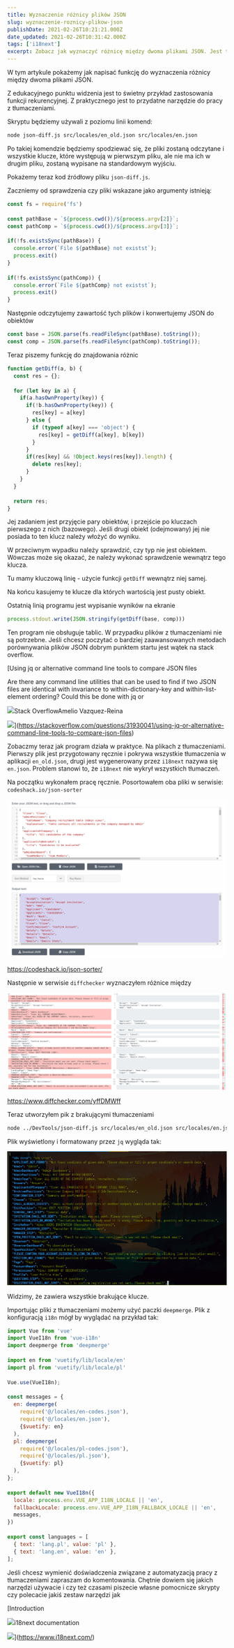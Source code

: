 ```yaml
---
title: Wyznaczenie różnicy plików JSON
slug: wyznaczenie-roznicy-plikow-json
publishDate: 2021-02-26T10:21:21.000Z
date_updated: 2021-02-26T10:31:42.000Z
tags: ['i18next']
excerpt: Zobacz jak wyznaczyć różnicę między dwoma plikami JSON. Jest to świetny przykład zastosowania funkcji rekurencyjnej.
---
```


W tym artykule pokażemy jak napisać funkcję do wyznaczenia różnicy między dwoma plikami JSON.

Z edukacyjnego punktu widzenia jest to świetny przykład zastosowania funkcji rekurencyjnej. Z praktycznego jest to przydatne narzędzie do pracy z tłumaczeniami.

Skryptu będziemy używali z poziomu linii komend:

```bash
node json-diff.js src/locales/en_old.json src/locales/en.json
```

Po takiej komendzie będziemy spodziewać się, że pliki zostaną odczytane i wszystkie klucze, które występują w pierwszym pliku, ale nie ma ich w drugim pliku, zostaną wypisane na standardowym wyjściu.

Pokażemy teraz kod źródłowy pliku `json-diff.js`.

Zaczniemy od sprawdzenia czy pliki wskazane jako argumenty istnieją:

```js
const fs = require('fs')

const pathBase = `${process.cwd()}/${process.argv[2]}`;
const pathComp = `${process.cwd()}/${process.argv[3]}`;

if(!fs.existsSync(pathBase)) {
  console.error(`File ${pathBase} not existst`);
  process.exit()
}

if(!fs.existsSync(pathComp)) {
  console.error(`File ${pathComp} not existst`);
  process.exit()
}
```

Następnie odczytujemy zawartość tych plików i konwertujemy JSON do obiektów

```js
const base = JSON.parse(fs.readFileSync(pathBase).toString());
const comp = JSON.parse(fs.readFileSync(pathComp).toString());
```

Teraz piszemy funkcję do znajdowania różnic

```js
function getDiff(a, b) {
  const res = {};

  for (let key in a) {
    if(a.hasOwnProperty(key)) {
      if(!b.hasOwnProperty(key)) {
        res[key] = a[key]
      } else {
        if (typeof a[key] === 'object') {
          res[key] = getDiff(a[key], b[key])
        }
      }
      if(res[key] && !Object.keys(res[key]).length) {
        delete res[key];
      }
    }
  }

  return res;
}
```

Jej zadaniem jest przyjęcie pary obiektów, i przejście po kluczach pierwszego z nich (bazowego). Jeśli drugi obiekt (odejmowany) jej nie posiada to ten klucz należy włożyć do wyniku.

W przeciwnym wypadku należy sprawdzić, czy typ nie jest obiektem. Wówczas może się okazać, że należy wykonać sprawdzenie wewnątrz tego klucza.

Tu mamy kluczową linię - użycie funkcji `getDiff` wewnątrz niej samej.

Na końcu kasujemy te klucze dla których wartością jest pusty obiekt.

Ostatnią linią programu jest wypisanie wyników na ekranie

```js
process.stdout.write(JSON.stringify(getDiff(base, comp)))
```

Ten program nie obsługuje tablic. W przypadku plików z tłumaczeniami nie są potrzebne. Jeśli chcesz poczytać o bardziej zaawansowanych metodach porównywania plików JSON dobrym punktem startu jest wątek na stack overflow.

[Using jq or alternative command line tools to compare JSON files

Are there any command line utilities that can be used to find if two JSON files are identical with invariance to within-dictionary-key and within-list-element ordering? Could this be done with jq or

![](https://cdn.sstatic.net/Sites/stackoverflow/Img/apple-touch-icon.png?v&#x3D;c78bd457575a)Stack OverflowAmelio Vazquez-Reina

![](https://cdn.sstatic.net/Sites/stackoverflow/Img/apple-touch-icon@2.png?v&#x3D;73d79a89bded)](https://stackoverflow.com/questions/31930041/using-jq-or-alternative-command-line-tools-to-compare-json-files)

Zobaczmy teraz jak program działa w praktyce. Na plikach z tłumaczeniami. Pierwszy plik jest przygotowany ręcznie i pokrywa wszystkie tłumaczenia w aplikacji `en_old.json`, drugi jest wygenerowany przez `i18next` nazywa się `en.json`. Problem stanowi to, że `i18next` nie wykrył wszystkich tłumaczeń.

Na początku wykonałem pracę ręcznie. Posortowałem oba pliki w serwisie: `codeshack.io/json-sorter`

![](./Screenshot-from-2021-02-26-11-10-41.png)

https://codeshack.io/json-sorter/

Następnie w serwisie `diffchecker` wyznaczyłem różnice między

![](./Screenshot-from-2021-02-26-11-06-53.png)

https://www.diffchecker.com/yffDMWff

Teraz utworzyłem pik z brakującymi tłumaczeniami

```bash
node ../DevTools/json-diff.js src/locales/en_old.json src/locales/en.json > src/locales/en-codes.json
```

Plik wyświetlony i formatowany przez `jq` wygląda tak:

![](./Screenshot-from-2021-02-26-11-07-12.png)

Widzimy, że zawiera wszystkie brakujące klucze.

Importując pliki z tłumaczeniami możemy użyć paczki `deepmerge`. Plik z konfiguracją `i18n` mógł by wyglądać na przykład tak:

```js
import Vue from 'vue'
import VueI18n from 'vue-i18n'
import deepmerge from 'deepmerge'

import en from 'vuetify/lib/locale/en'
import pl from 'vuetify/lib/locale/pl'

Vue.use(VueI18n);

const messages = {
  en: deepmerge(
    require('@/locales/en-codes.json'),
    require('@/locales/en.json'),
    {$vuetify: en}
  ),
  pl: deepmerge(
    require('@/locales/pl-codes.json'),
    require('@/locales/pl.json'),
    {$vuetify: pl}
  ),
};

export default new VueI18n({
  locale: process.env.VUE_APP_I18N_LOCALE || 'en',
  fallbackLocale: process.env.VUE_APP_I18N_FALLBACK_LOCALE || 'en',
  messages,
})

export const languages = [
  { text: 'lang.pl', value: 'pl' },
  { text: 'lang.en', value: 'en' },
];
```

Jeśli chcesz wymienić doświadczenia związane z automatyzacją pracy z tłumaczeniami zapraszam do komentowania. Chętnie dowiem się jakich narzędzi używacie i czy też czasami piszecie własne pomocnicze skrypty czy polecacie jakiś zestaw narzędzi jak

[Introduction

![](https://gblobscdn.gitbook.com/spaces%2F-L9iS6Wm2hynS5H9Gj7j%2Favatar.png?alt&#x3D;media)i18next documentation

![](https://app.gitbook.com/share/space/thumbnail/-L9iS6Wm2hynS5H9Gj7j.png)](https://www.i18next.com/)
